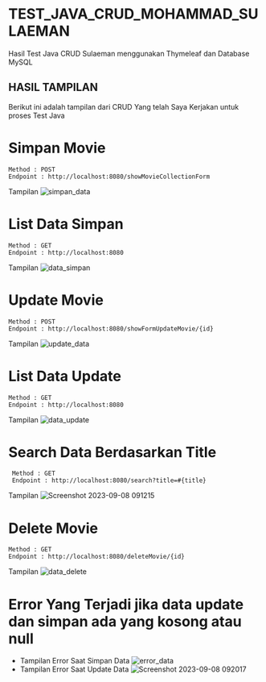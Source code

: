 # TEST_JAVA_CRUD_MOHAMMAD_SULAEMAN
Hasil Test Java CRUD Sulaeman menggunakan Thymeleaf dan Database MySQL 

## HASIL TAMPILAN
Berikut ini adalah tampilan dari CRUD Yang telah Saya Kerjakan untuk proses Test Java

# Simpan Movie
    Method : POST
    Endpoint : http://localhost:8080/showMovieCollectionForm
  Tampilan
  ![simpan_data](https://github.com/mohammadsulaeman/TEST_JAVA_CRUD_MOHAMMAD_SULAEMAN/assets/68136244/042d79c0-33cc-49ec-b581-46f3bc2ac53e)

# List Data Simpan
    Method : GET
    Endpoint : http://localhost:8080
  Tampilan
  ![data_simpan](https://github.com/mohammadsulaeman/TEST_JAVA_CRUD_MOHAMMAD_SULAEMAN/assets/68136244/95ce8ee7-b059-476b-b2aa-149cc6e16371)

# Update Movie
    Method : POST
    Endpoint : http://localhost:8080/showFormUpdateMovie/{id}
  Tampilan
  ![update_data](https://github.com/mohammadsulaeman/TEST_JAVA_CRUD_MOHAMMAD_SULAEMAN/assets/68136244/0b70cb19-a835-4264-b661-f104ab0cfe12)

# List Data Update
    Method : GET
    Endpoint : http://localhost:8080
  Tampilan
  ![data_update](https://github.com/mohammadsulaeman/TEST_JAVA_CRUD_MOHAMMAD_SULAEMAN/assets/68136244/cb6f38c7-8fde-4922-a393-74854146b5a5)

# Search Data Berdasarkan Title
     Method : GET
     Endpoint : http://localhost:8080/search?title=#{title}
  Tampilan
  ![Screenshot 2023-09-08 091215](https://github.com/mohammadsulaeman/TEST_JAVA_CRUD_MOHAMMAD_SULAEMAN/assets/68136244/a3a84c3b-8184-40ee-8683-dbca20465266)

# Delete Movie
    Method : GET
    Endpoint : http://localhost:8080/deleteMovie/{id}
  Tampilan
  ![data_delete](https://github.com/mohammadsulaeman/TEST_JAVA_CRUD_MOHAMMAD_SULAEMAN/assets/68136244/29017c95-a69f-4390-ac3f-c71a520e9e9c)


# Error Yang Terjadi jika data update dan simpan ada yang kosong atau null
 - Tampilan Error Saat Simpan Data
![error_data](https://github.com/mohammadsulaeman/TEST_JAVA_CRUD_MOHAMMAD_SULAEMAN/assets/68136244/fadff55c-a1a3-461a-bae1-7a7349acfb22)
 - Tampilan Error Saat Update Data
![Screenshot 2023-09-08 092017](https://github.com/mohammadsulaeman/TEST_JAVA_CRUD_MOHAMMAD_SULAEMAN/assets/68136244/3ae39fba-b51a-4493-8a35-1213ef1a728b)
